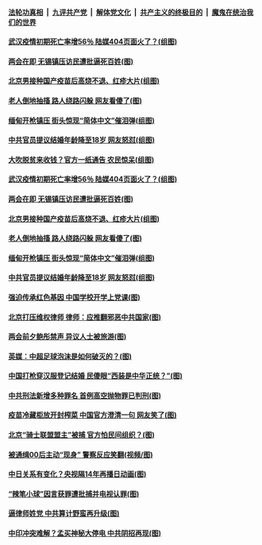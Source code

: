 

####  [法轮功真相](../../../../basic/blob/master/README.md?t=03040931) &nbsp;|&nbsp; [九评共产党](../../../../9ping.md/blob/master/README.md?t=03040931) &nbsp;|&nbsp; [解体党文化](../../../../jtdwh.md/blob/master/README.md?t=03040931)  &nbsp;|&nbsp; [共产主义的终极目的](../../../../gczydzjmd.md/blob/master/README.md?t=03040931) &nbsp;|&nbsp; [魔鬼在统治我们的世界](../../../../mgztzwmdsj.md/blob/master/README.md?t=03040931) 

#### [武汉疫情初期死亡率增56％ 陆媒404页面火了？(组图)](../pages/p1/964404.md?t=03040931) 

#### [两会在即 无锡镇压访民遭批逼死百姓(图)](../pages/p1/964393.md?t=03040931) 

#### [北京男接种国产疫苗后高烧不退、红疹大片(组图)](../pages/p1/964376.md?t=03040931) 

#### [老人倒地抽搐 路人绕路闪躲 网友看傻了(图)](../pages/p1/964386.md?t=03040931) 

#### [缅甸开枪镇压 街头惊现“简体中文”催泪弹(组图)](../pages/p1/964289.md?t=03040931) 

#### [中共官员提议结婚年龄降至18岁 网友怒怼(组图)](../pages/p1/964360.md?t=03040931) 

#### [大吹脱贫来收钱？官方一纸通告 农民惊呆(组图)](../pages/p1/964402.md?t=03040931) 

#### [武汉疫情初期死亡率增56％ 陆媒404页面火了？(组图)](../pages/p1/964404.md?t=03040931) 

#### [两会在即 无锡镇压访民遭批逼死百姓(图)](../pages/p1/964393.md?t=03040931) 

#### [北京男接种国产疫苗后高烧不退、红疹大片(组图)](../pages/p1/964376.md?t=03040931) 

#### [老人倒地抽搐 路人绕路闪躲 网友看傻了(图)](../pages/p1/964386.md?t=03040931) 

#### [缅甸开枪镇压 街头惊现“简体中文”催泪弹(组图)](../pages/p1/964289.md?t=03040931) 

#### [中共官员提议结婚年龄降至18岁 网友怒怼(组图)](../pages/p1/964360.md?t=03040931) 

#### [强迫传承红色基因 中国学校开学上党课(图)](../pages/p1/964350.md?t=03040931) 

#### [北京打压维权律师 律师：应推翻邪恶中共国家(图)](../pages/p1/964306.md?t=03040931) 

#### [两会前夕鲍彤禁声 异议人士被旅游(图)](../pages/p1/964313.md?t=03040931) 

#### [英媒：中超足球泡沫是如何破灭的？(图)](../pages/p1/964277.md?t=03040931) 

#### [中国打枪穿汉服登记结婚 民傻眼“西装是中华正统？”(图)](../pages/p1/964287.md?t=03040931) 

#### [中共刑法新增多种罪名 首例高空抛物罪已判刑(图)](../pages/p1/964262.md?t=03040931) 

#### [疫苗冷藏柜放开封榨菜 中国官方澄清一句 网友笑了(图)](../pages/p1/964269.md?t=03040931) 

#### [北京“骑士联盟盟主”被捕 官方怕民间组织？(图)](../pages/p1/964240.md?t=03040931) 

#### [被通缉00后主动“现身” 警察反应笑翻(视频/图)](../pages/p1/964195.md?t=03040931) 

#### [中日关系有变化？央视隔14年再播日动画(图)](../pages/p1/964232.md?t=03040931) 

#### [“辣笔小球”因言获罪遭批捕并电视认罪(图)](../pages/p1/964206.md?t=03040931) 

#### [逼律师姓党 中共算计野蛮再升级(图)](../pages/p1/964169.md?t=03040931) 

#### [中印冲突难解？孟买神秘大停电 中共阴招再现(图)](../pages/p1/964145.md?t=03040931) 

